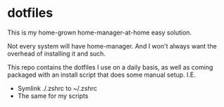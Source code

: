 # dotfiles

This is my home-grown home-manager-at-home easy solution.

Not every system will have home-manager. And I won't always want the overhead of installing it and such.

This repo contains the dotfiles I use on a daily basis, as well as coming packaged with an install script that does some manual setup. I.E.
* Symlink ./.zshrc to ~/.zshrc
* The same for my scripts

